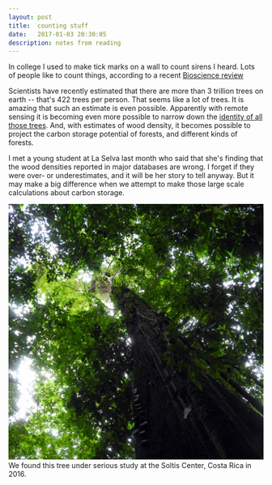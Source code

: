 ```yaml
---
layout: post
title:  counting stuff
date:   2017-01-03 20:30:05
description: notes from reading
---
```

In college I used to make tick marks on a wall to count sirens I heard. Lots of people like to count things, according to a recent [Bioscience review](http://bioscience.oxfordjournals.org/content/66/12/1013.full)

Scientists have recently estimated that there are more than 3 trillion trees on earth -- that's 422 trees per person. That seems like a lot of trees. It is amazing that such an estimate is even possible. Apparently with remote sensing it is becoming even more possible to narrow down the [identity of all those trees](http://www.tandfonline.com/doi/abs/10.1080/07038992.2016.1207484).  And, with estimates of wood density, it becomes possible to project the carbon storage potential of forests, and different kinds of forests.

I met a young student at La Selva last month who said that she's finding that the wood densities reported in major databases are wrong. I forget if they were over- or underestimates, and it will be her story to tell anyway. But it may make a big difference when we attempt to make those large scale calculations about carbon storage.

<div class="img_row">
	<img class="col three" src="/img/soltis_tree.JPG" />
</div>

<div class="col three caption" >
	We found this tree under serious study at the Soltis Center, Costa Rica in 2016. 
</div>
